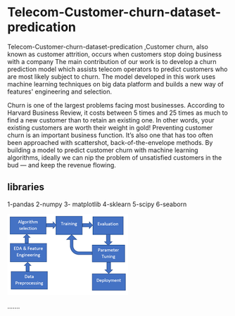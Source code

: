 # Telecom-Customer-churn-dataset-predication
Telecom-Customer-churn-dataset-predication ,Customer churn, also known as customer attrition, occurs when customers stop doing business with a company
The main contribution of our work is to develop a churn prediction model which assists telecom operators to predict customers who are most likely subject to churn. The model developed in this work uses machine learning techniques on big data platform and builds a new way of features' engineering and selection.

Churn is one of the largest problems facing most businesses. According to Harvard Business Review, it costs between 5 times and 25 times as much to find a new customer than to retain an existing one. In other words, your existing customers are worth their weight in gold!
Preventing customer churn is an important business function. It’s also one that has too often been approached with scattershot, back-of-the-envelope methods. By building a model to predict customer churn with machine learning algorithms, ideally we can nip the problem of unsatisfied customers in the bud — and keep the revenue flowing.
## libraries
1-pandas
2-numpy
3- matplotlib
4-sklearn
5-scipy
6-seaborn


![chrun_3](image/chrun_3.png)





.......


















